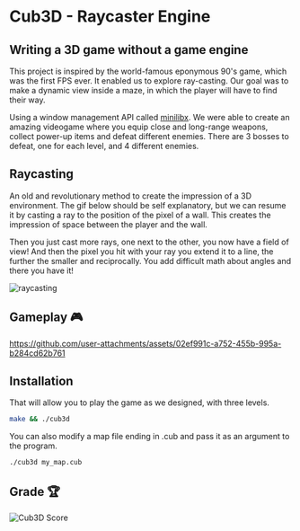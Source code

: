 # Cub3D - Raycaster Engine

## Writing a 3D game without a game engine

This project is inspired by the world-famous eponymous 90's game, which was the first FPS ever. It enabled us to explore ray-casting. Our goal was to make a dynamic view inside a maze, in which the player will have to find their way. 

Using a window management API called [minilibx](https://github.com/42Paris/minilibx-linux). We were able to create an amazing videogame where you equip close and long-range weapons, collect power-up items and defeat different enemies. There are 3 bosses to defeat, one for each level, and 4 different enemies.

## Raycasting

An old and revolutionary method to create the impression of a 3D environment.
The gif below should be self explanatory, but we can resume it by casting a ray to the position of the pixel of a wall.
This creates the impression of space between the player and the wall.

Then you just cast more rays, one next to the other, you now have a field of view!
And then the pixel you hit with your ray you extend it to a line, the further the smaller and reciprocally.
You add difficult math about angles and there you have it!

![raycasting](https://i.imgur.com/n7XHYzq.gif)

## Gameplay 🎮
https://github.com/user-attachments/assets/02ef991c-a752-455b-995a-b284cd62b761


## Installation

That will allow you to play the game as we designed, with three levels.

```bash
make && ./cub3d
```

You can also modify a map file ending in .cub and pass it as an argument to the program.

```bash
./cub3d my_map.cub
```

## Grade 🏆
![Cub3D Score](https://i.imgur.com/BVdCiaq.png)

